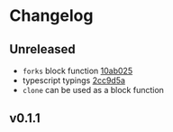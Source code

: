 # Changelog

## Unreleased

- `forks` block function [10ab025](https://github.com/gabiseabra/redux-saga-test-factory/commit/10ab025)
- typescript typings [2cc9d5a](https://github.com/gabiseabra/redux-saga-test-factory/commit/2cc9d5a)
- `clone` can be used as a block function

## v0.1.1
